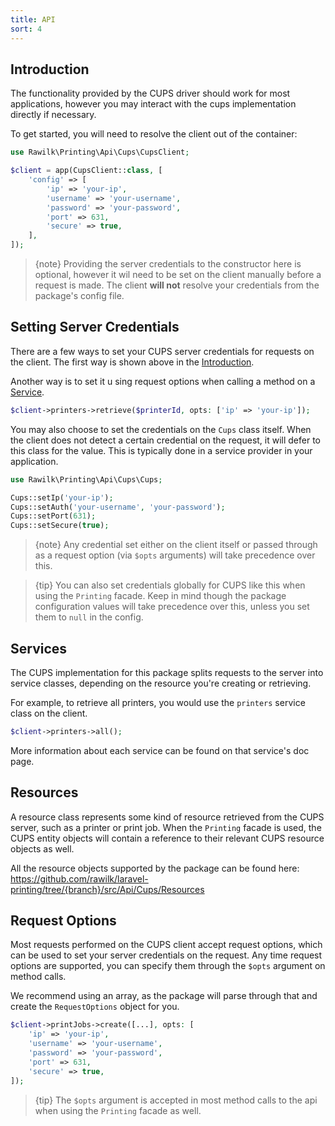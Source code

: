 ```yaml
---
title: API
sort: 4
---
```


## Introduction

The functionality provided by the CUPS driver should work for most applications, however you may interact with the cups implementation directly if necessary.

To get started, you will need to resolve the client out of the container:

```php
use Rawilk\Printing\Api\Cups\CupsClient;

$client = app(CupsClient::class, [
    'config' => [
        'ip' => 'your-ip',
        'username' => 'your-username',
        'password' => 'your-password',
        'port' => 631,
        'secure' => true,
    ],
]);
```

> {note} Providing the server credentials to the constructor here is optional, however it wil need to be set on the client manually before a request is made. The client **will not** resolve your credentials from the package's config file.

## Setting Server Credentials

There are a few ways to set your CUPS server credentials for requests on the client. The first way is shown above in the [Introduction](#user-content-introduction).

Another way is to set it u sing request options when calling a method on a [Service](#user-content-services).

```php
$client->printers->retrieve($printerId, opts: ['ip' => 'your-ip']);
```

You may also choose to set the credentials on the `Cups` class itself. When the client does not detect a certain credential on the request, it will defer to this class for the value. This is typically done in a service provider in  your application.

```php
use Rawilk\Printing\Api\Cups\Cups;

Cups::setIp('your-ip');
Cups::setAuth('your-username', 'your-password');
Cups::setPort(631);
Cups::setSecure(true);
```

> {note} Any credential set either on the client itself or passed through as a request option (via `$opts` arguments) will take precedence over this.

> {tip} You can also set credentials globally for CUPS like this when using the `Printing` facade. Keep in mind though the package configuration values will take precedence over this, unless you set them to `null` in the config.

## Services

The CUPS implementation for this package splits requests to the server into service classes, depending on the resource you're creating or retrieving.

For example, to retrieve all printers, you would use the `printers` service class on the client.

```php
$client->printers->all();
```

More information about each service can be found on that service's doc page.

## Resources

A resource class represents some kind of resource retrieved from the CUPS server, such as a printer or print job. When the `Printing` facade is used, the CUPS entity objects will contain a reference to their relevant CUPS resource objects as well.

All the resource objects supported by the package can be found here: https://github.com/rawilk/laravel-printing/tree/{branch}/src/Api/Cups/Resources

## Request Options

Most requests performed on the CUPS client accept request options, which can be used to set your server credentials on the request. Any time request options are supported, you can specify them through the `$opts` argument on method calls.

We recommend using an array, as the package will parse through that and create the `RequestOptions` object for you.

```php
$client->printJobs->create([...], opts: [
    'ip' => 'your-ip',
    'username' => 'your-username',
    'password' => 'your-password',
    'port' => 631,
    'secure' => true,
]);
```

> {tip} The `$opts` argument is accepted in most method calls to the api when using the `Printing` facade as well.
